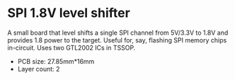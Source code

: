 # SPI 1.8V level shifter

A small board that level shifts a single SPI channel from 5V/3.3V to 1.8V and provides 1.8 power to the target.
Useful for, say, flashing SPI memory chips in-circuit. Uses two GTL2002 ICs in TSSOP.

- PCB size: 27.85mm*16mm
- Layer count: 2
